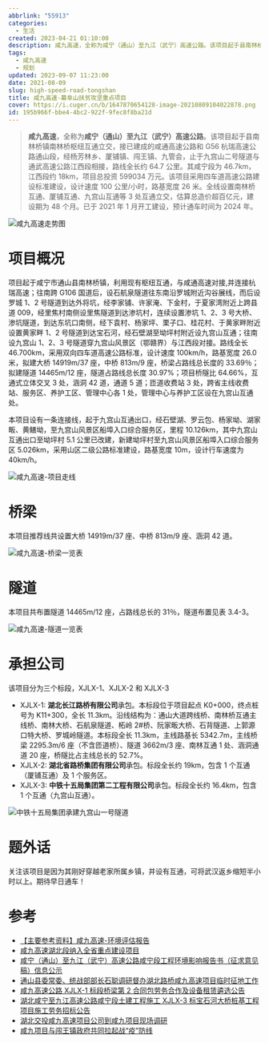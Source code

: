 ```yaml
---
abbrlink: "55913"
categories:
  - 生活
created: 2023-04-21 01:10:00
description: 咸九高速，全称为咸宁（通山）至九江（武宁）高速公路。该项目起于县南林桥镇南林桥枢纽互通立交，接已建成的咸通高速公路和G56杭瑞高速公路通山段，经杨芳林乡、厦铺镇、闯王镇、九管会，止于九宫山二号隧道与通武高速公路江西段相接，路线全长约64.7公里。其咸宁段为46.7km，江西段约18km，项目总投资599034万元。该项目采用四车道高速公路建设标准建设，设计速度100公里/小时，路基宽度26米。全线设置南林桥互通、厦铺互通、九宫山互通等3处互通立交，估算总造价超百亿元，建设期为48个月。已于2021年1月开工建设，预计通车时间为2024年。
tags:
  - 咸九高速
  - 规划
updated: 2023-09-07 11:23:00
date: 2021-08-09
slug: high-speed-road-tongshan
title: 咸九高速-幕阜山扶贫攻坚重点项目
cover: https://i.cuger.cn/b/1647870654128-image-20210809104022878.png
id: 195b966f-bbe4-4bc2-922f-9fec8f8ba21d
---
```


> **咸九高速**，全称为**咸宁（通山）至九江（武宁）高速公路**。该项目起于县南林桥镇南林桥枢纽互通立交，接已建成的咸通高速公路和 G56 杭瑞高速公路通山段，经杨芳林乡、厦铺镇、闯王镇、九管会，止于九宫山二号隧道与通武高速公路江西段相接，路线全长约 64.7 公里。其咸宁段为 46.7km，江西段约 18km，项目总投资 599034 万元。该项目采用四车道高速公路建设标准建设，设计速度 100 公里/小时，路基宽度 26 米。全线设置南林桥互通、厦铺互通、九宫山互通等 3 处互通立交，估算总造价超百亿元，建设期为 48 个月。已于 2021 年 1 月开工建设，预计通车时间为 2024 年。

![咸九高速走势图](https://i.cuger.cn/b/1647870650114-image-20210809101139166.png)

# 项目概况

项目起于咸宁市通山县南林桥镇，利用现有枢纽互通，与咸通高速对接,并连接杭瑞高速；往南跨 G106 国道后，设石航泉隧道往东南沿罗城附近沟谷展线，而后设罗城 1、2 号隧道到达外将坑，经李家铺、许家淹、下金村，于夏家湾附近上跨县道 009，经里焦村南侧设里焦隧道到达渗坑村，连续设置渗坑 1、2、3 号大桥、渗坑隧道，到达东坑口南侧，经下袁村、杨家坪、栗子口、桂花村、于黄家畔附近设置黄家畔 1、2 号隧道到达宝石河，经石壁湖至坳坪村附近设九宫山互通；往南设九宫山 1、2、3 号隧道穿九宫山风景区（鄂赣界）与江西段对接。路线全长 46.700km，采用双向四车道高速公路标准，设计速度 100km/h，路基宽度 26.0 米，拟建大桥 14919m/37 座，中桥 813m/9 座，桥梁占路线总长度的 33.69％；拟建隧道 14465m/12 座，隧道占路线总长度 30.97%；项目桥隧比 64.66%，互通式立体交叉 3 处，涵洞 42 道，通道 5 道；匝道收费站 3 处，跨省主线收费站、服务区、养护工区、管理中心各 1 处，管理中心与养护工区设在九宫山互通处。

本项目设有一条连接线，起于九宫山互通出口，经石壁湖、罗云包、杨家坳、湖家畈、黄鳝坳，至九宫山风景区船埠入口综合服务区，里程 10.126km，其中九宫山互通出口至坳坪村 5.1 公里已改建，新建坳坪村至九宫山风景区船埠入口综合服务区 5.026km，采用山区二级公路标准建设，路基宽度 10m，设计行车速度为 40km/h。

![咸九高速-项目走线](https://i.cuger.cn/b/1647870654128-image-20210809104022878.png)

# 桥梁

本项目推荐线共设置大桥 14919m/37 座、中桥 813m/9 座、涵洞 42 道。

![咸九高速-桥梁一览表](https://i.cuger.cn/b/1647870657818-咸九高速-桥梁一览表.jpg)

# 隧道

本项目共布置隧道 14465m/12 座，占路线总长的 31％，隧道布置见表 3.4-3。

![咸九高速-隧道一览表](https://i.cuger.cn/b/1647870661452-咸九高速-隧道一览表.jpg)

# 承担公司

该项目分为三个标段，XJLX-1、XJLX-2 和 XJLX-3

- XJLX-1: **湖北长江路桥有限公司**承包。本标段位于项目起点 K0+000，终点桩号为 K11+300，全长 11.3km。沿线结构为：通山大道跨线桥、南林桥互通主线桥、南林大桥、石航泉隧道、柘岭 2#桥、阮家畈大桥、石背隧道、上郭源口特大桥、罗城岭隧道。本标段全长 11.3km，主线路基长 5342.7m，主线桥梁 2295.3m/6 座（不含匝道桥）、隧道 3662m/3 座、南林互通 1 处、涵洞通道 20 座，桥隧比占主线总长的 52.7%。
- XJLX-2: **湖北省路桥集团有限公司**承包。标段全长约 19km，包含 1 个互通（厦铺互通）及 1 个服务区。
- XJLX-3: **中铁十五局集团第二工程有限公司**承包。标段全长约 16.4km，包含 1 个互通（九宫山互通）。

![中铁十五局集团承建九宫山一号隧道](https://i.cuger.cn/b/1647870666096-51d6bd898bb149a5bdfaf10cdc3c1532.jpg)

# 题外话

关注该项目是因为其刚好穿越老家所属乡镇，并设有互通，可将武汉返乡缩短半小时以上。期待早日通车！

# 参考

- [【主要参考资料】咸九高速-环境评估报告](http://jtj.xianning.gov.cn/zwdt/tzgg/202011/P020201105627284198966.pdf)
- [咸九高速湖北段纳入全省重点建设项目](http://www.xianning.gov.cn/xwzx/xssm/202101/t20210113_2253322.shtml)
- [咸宁（通山）至九江（武宁）高速公路咸宁段工程环境影响报告书（征求意见稿）信息公示](http://jtj.xianning.gov.cn/zwdt/tzgg/202011/t20201105_2211033.shtml)
- [通山县委常委、统战部部长石聪调研督办湖北路桥咸九高速项目临时征地工作](http://www.hblq.com/view/1392.html)
- [咸九高速公路 XJLX-1 标段桥梁第 2 合同包劳务合作及设备租赁遴选公告](http://www.hbcjlq.com/index.php?m=content&c=index&a=show&catid=42&id=11182)
- [湖北咸宁至九江高速公路咸宁段土建工程施工 XJLX-3 标宝石河大桥桩基工程 项目施工劳务招标公告](http://www.cr15g2c.com.cn/art/2020/5/8/art_17028_3105041.html)
- [湖北交投咸九高速项目公司到咸九项目现场调研](http://www.cr15g2c.com.cn/art/2021/7/22/art_17030_3370165.html)
- [咸九项目与闯王镇政府共同拉起战“疫”防线](http://www.cr15g2c.com.cn/art/2021/8/5/art_17048_3376442.html)
